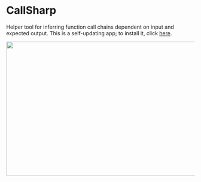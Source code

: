 # CallSharp
Helper tool for inferring function call chains dependent on input and expected output.
This is a self-updating app; to install it, click <a href="https://github.com/nesteruk/CallSharp/blob/master/distrib/setup.exe?raw=true">here</a>.

<img src="https://github.com/nesteruk/CallSharp/blob/master/site/screenshot.png" width="529" height="360"/>
